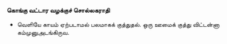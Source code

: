 **கொங்கு வட்டார வழக்குச் சொல்லகராதி**
- வெளியே காயம் ஏற்படாமல் பலமாகக் குத்துதல். ஒரு ஊமைக் குத்து விட்டன்னா கம்முனுஅடங்கிருவ.

